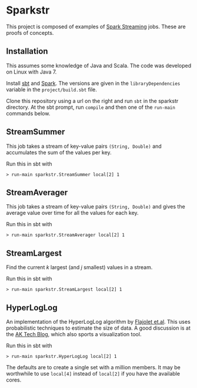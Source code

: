 Sparkstr
========

This project is composed of examples of 
[Spark Streaming](http://spark.incubator.apache.org/docs/latest/index.html)
jobs.  These are proofs of concepts.

Installation
------------

This assumes some knowledge of Java and Scala.  The code was developed on Linux
with Java 7.

Install [sbt](http://www.scala-sbt.org/) and
[Spark](https://spark.incubator.apache.org/).  The versions are given in the
`libraryDependencies` variable in the `project/build.sbt` file.

Clone this repository using a url on the right and run `sbt` in the sparkstr
directory.  At the sbt prompt, run `compile` and then one of the `run-main`
commands below.


StreamSummer
------------

This job takes a stream of key-value pairs `(String, Double)` and accumulates
the sum of the values per key.

Run this in sbt with

    > run-main sparkstr.StreamSummer local[2] 1


StreamAverager
--------------

This job takes a stream of key-value pairs `(String, Double)` and gives the
average value over time for all the values for each key.

Run this in sbt with

    > run-main sparkstr.StreamAverager local[2] 1


StreamLargest
-------------

Find the current *k* largest (and *j* smallest) values in a stream.

Run this in sbt with

    > run-main sparkstr.StreamLargest local[2] 1

HyperLogLog
-----------

An implementation of the HyperLogLog algorithm by [Flajolet
et.al](http://citeseerx.ist.psu.edu/viewdoc/summary?doi=10.1.1.142.9475). This
uses probabilistic techniques to estimate the size of data.  A good discussion
is at the [AK Tech Blog](http://blog.aggregateknowledge.com/2012/10/25/sketch-of-the-day-hyperloglog-cornerstone-of-a-big-data-infrastructure/),
which also sports a visualization tool.

Run this in sbt with

    > run-main sparkstr.HyperLogLog local[2] 1

The defaults are to create a single set with a million members.  It may be
worthwhile to use `local[4]` instead of `local[2]` if you have the available cores.
